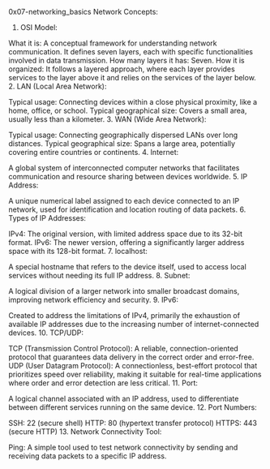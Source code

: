 0x07-networking_basics
Network Concepts:
1. OSI Model:

What it is: A conceptual framework for understanding network communication. It defines seven layers, each with specific functionalities involved in data transmission.
How many layers it has: Seven.
How it is organized: It follows a layered approach, where each layer provides services to the layer above it and relies on the services of the layer below.
2. LAN (Local Area Network):

Typical usage: Connecting devices within a close physical proximity, like a home, office, or school.
Typical geographical size: Covers a small area, usually less than a kilometer.
3. WAN (Wide Area Network):

Typical usage: Connecting geographically dispersed LANs over long distances.
Typical geographical size: Spans a large area, potentially covering entire countries or continents.
4. Internet:

A global system of interconnected computer networks that facilitates communication and resource sharing between devices worldwide.
5. IP Address:

A unique numerical label assigned to each device connected to an IP network, used for identification and location routing of data packets.
6. Types of IP Addresses:

IPv4: The original version, with limited address space due to its 32-bit format.
IPv6: The newer version, offering a significantly larger address space with its 128-bit format.
7. localhost:

A special hostname that refers to the device itself, used to access local services without needing its full IP address.
8. Subnet:

A logical division of a larger network into smaller broadcast domains, improving network efficiency and security.
9. IPv6:

Created to address the limitations of IPv4, primarily the exhaustion of available IP addresses due to the increasing number of internet-connected devices.
10. TCP/UDP:

TCP (Transmission Control Protocol): A reliable, connection-oriented protocol that guarantees data delivery in the correct order and error-free.
UDP (User Datagram Protocol): A connectionless, best-effort protocol that prioritizes speed over reliability, making it suitable for real-time applications where order and error detection are less critical.
11. Port:

A logical channel associated with an IP address, used to differentiate between different services running on the same device.
12. Port Numbers:

SSH: 22 (secure shell)
HTTP: 80 (hypertext transfer protocol)
HTTPS: 443 (secure HTTP)
13. Network Connectivity Tool:

Ping: A simple tool used to test network connectivity by sending and receiving data packets to a specific IP address.
